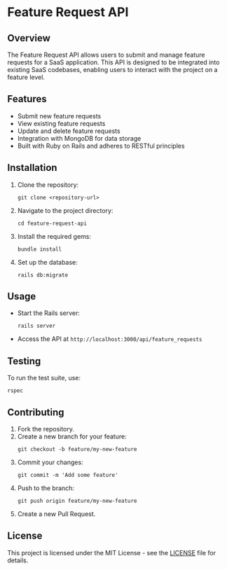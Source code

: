 # Feature Request API

## Overview
The Feature Request API allows users to submit and manage feature requests for a SaaS application. This API is designed to be integrated into existing SaaS codebases, enabling users to interact with the project on a feature level.

## Features
- Submit new feature requests
- View existing feature requests
- Update and delete feature requests
- Integration with MongoDB for data storage
- Built with Ruby on Rails and adheres to RESTful principles

## Installation
1. Clone the repository:
   ```
   git clone <repository-url>
   ```
2. Navigate to the project directory:
   ```
   cd feature-request-api
   ```
3. Install the required gems:
   ```
   bundle install
   ```
4. Set up the database:
   ```
   rails db:migrate
   ```

## Usage
- Start the Rails server:
   ```
   rails server
   ```
- Access the API at `http://localhost:3000/api/feature_requests`

## Testing
To run the test suite, use:
```
rspec
```

## Contributing
1. Fork the repository.
2. Create a new branch for your feature:
   ```
   git checkout -b feature/my-new-feature
   ```
3. Commit your changes:
   ```
   git commit -m 'Add some feature'
   ```
4. Push to the branch:
   ```
   git push origin feature/my-new-feature
   ```
5. Create a new Pull Request.

## License
This project is licensed under the MIT License - see the [LICENSE](LICENSE) file for details.